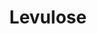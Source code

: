 ---
title: Levulose
layout: definition
brief: ???
see_also: 
  - title: Smoker
    file: smoker
  - title: Honey
    file: honey 
---